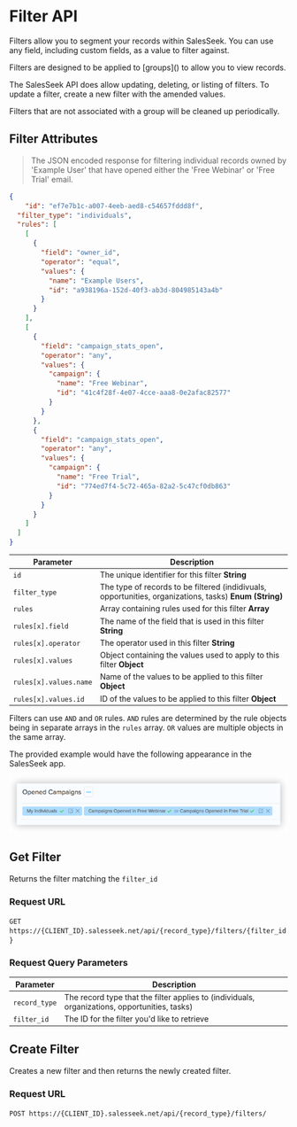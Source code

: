 # Filter API

Filters allow you to segment your records within SalesSeek. You can use any field, including custom fields, as a value to filter against. 

<div class="wrap">
  <p class="flash info">
    Filters are designed to be applied to [groups]() to allow you to view records.
  </p>
</div>

<div class="wrap">
  <p class="flash info">
    The SalesSeek API does allow updating, deleting, or listing of filters. To update a filter, create a new filter with the amended values.
  </p>
</div>

<div class="wrap">
  <p class="flash warn">
  	Filters that are not associated with a group will be cleaned up periodically.
  </p>
</div>

## Filter Attributes

> The JSON encoded response for filtering individual records owned by 'Example User' that have opened either the 'Free Webinar' or 'Free Trial' email.

```json
{
	"id": "ef7e7b1c-a007-4eeb-aed8-c54657fddd8f",
  "filter_type": "individuals",
  "rules": [
    [
      {
        "field": "owner_id",
        "operator": "equal",
        "values": {
          "name": "Example Users",
          "id": "a938196a-152d-40f3-ab3d-804985143a4b"
        }
      }
    ],
    [
      {
        "field": "campaign_stats_open",
        "operator": "any",
        "values": {
          "campaign": {
            "name": "Free Webinar",
            "id": "41c4f28f-4e07-4cce-aaa8-0e2afac82577"
          }
        }
      },
      {
        "field": "campaign_stats_open",
        "operator": "any",
        "values": {
          "campaign": {
            "name": "Free Trial",
            "id": "774ed7f4-5c72-465a-82a2-5c47cf0db863"
          }
        }
      }
    ]
  ]
}
```

Parameter |  Description
--------- | ------- 
`id`      | The unique identifier for this filter **String**
`filter_type` | The type of records to be filtered (indidivuals, opportunities, organizations, tasks) **Enum (String)**
`rules` | Array containing rules used for this filter **Array**
`rules[x].field` | The name of the field that is used in this filter **String**
`rules[x].operator` | The operator used in this filter **String**
`rules[x].values` | Object containing the values used to apply to this filter **Object**
`rules[x].values.name` | Name of the values to be applied to this filter **Object**
`rules[x].values.id` | ID of the values to be applied to this filter **Object**

Filters can use `AND` and `OR` rules. `AND` rules are determined by the rule objects being in separate arrays in the `rules` array. `OR` values are multiple objects in the same array. 

The provided example would have the following appearance in the SalesSeek app.

![Filter Example](../images/filter-example.png "Filter Example")

## Get Filter

Returns the filter matching the `filter_id`

### Request URL

`GET https://{CLIENT_ID}.salesseek.net/api/{record_type}/filters/{filter_id}`

### Request Query Parameters

Parameter |  Description
--------- | ------- 
`record_type` | The record type that the filter applies to (individuals, organizations, opportunities, tasks) 
`filter_id` | The ID for the filter you'd like to retrieve


## Create Filter

Creates a new filter and then returns the newly created filter.

### Request URL

`POST https://{CLIENT_ID}.salesseek.net/api/{record_type}/filters/`


